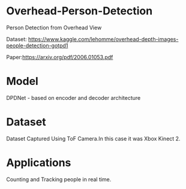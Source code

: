 # Overhead-Person-Detection

Person Detection from Overhead View

Dataset: https://www.kaggle.com/lehomme/overhead-depth-images-people-detection-gotpd1

Paper:https://arxiv.org/pdf/2006.01053.pdf

# Model

DPDNet - based on encoder and decoder architecture 

# Dataset

Dataset Captured Using ToF Camera.In this case it was Xbox Kinect 2.

# Applications

Counting and Tracking people in real time.


